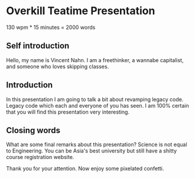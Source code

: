# Overkill Teatime Presentation

130 wpm * 15 minutes = 2000 words

## Self introduction
Hello, my name is Vincent Nahn.
I am a freethinker, a wannabe capitalist, and someone who loves skipping classes.

## Introduction

In this presentation I am going to talk a bit about revamping legacy code.
Legacy code which each and everyone of you has seen. I am 100% certain that you will find this presentation very interesting.




## Closing words

What are some final remarks about this presentation?
Science is not equal to Engineering.
You can be Asia's best university but still have a shitty course registration website.

Thank you for your attention. Now enjoy some pixelated confetti.
